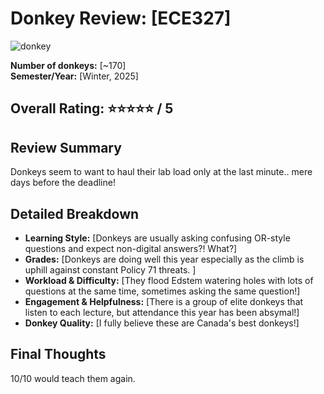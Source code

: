 # Donkey Review: [ECE327]
![donkey](ratemydonkeys/donkey.webp)

**Number of donkeys:** [~170]  
**Semester/Year:** [Winter, 2025]  

## Overall Rating: ⭐⭐⭐⭐⭐ / 5  

## Review Summary  
Donkeys seem to want to haul their lab load only at the last minute.. mere days before the deadline!

## Detailed Breakdown  

- **Learning Style:** [Donkeys are usually asking confusing OR-style questions and expect non-digital answers?! What?]  
- **Grades:** [Donkeys are doing well this year especially as the climb is uphill against constant Policy 71 threats. ]  
- **Workload & Difficulty:** [They flood Edstem watering holes with lots of questions at the same time, sometimes asking the same question!]  
- **Engagement & Helpfulness:** [There is a group of elite donkeys that listen to each lecture, but attendance this year has been absymal!]  
- **Donkey Quality:** [I fully believe these are Canada's best donkeys!]  

## Final Thoughts  
10/10 would teach them again.
